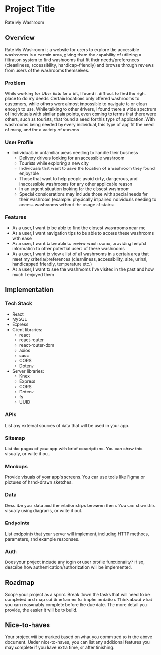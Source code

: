 # Project Title

Rate My Washroom

## Overview

Rate My Washroom is a website for users to explore the accessible washrooms in a certain area, giving them the capability of utilizing a filtration system to find washrooms that fit their needs/preferences (cleanliness, accessibility, handicap-friendly) and browse through reviews from users of the washrooms themselves.

### Problem

While working for Uber Eats for a bit, I found it difficult to find the right place to do my deeds. Certain locations only offered washrooms to customers, while others were almost impossible to navigate to or clean enough to use. While talking to other drivers, I found there a wide spectrum of individuals with similar pain points, even coming to terms that there were others, such as tourists, that found a need for this type of application. With washrooms being needed by every individual, this type of app fit the need of many, and for a variety of reasons.

### User Profile

- Individuals in unfamiliar areas needing to handle their business
    - Delivery drivers looking for an accessible washroom
    - Tourists while exploring a new city 
    - Individuals that want to save the location of a washroom they found enjoyable
    - Those that want to help people avoid dirty, dangerous, and inaccessible washrooms for any other applicable reason
    - In an urgent situation looking for the closest washroom
    - Special considerations may include those with special needs for their washroom (example: physically impaired individuals needing to access washrooms without the usage of stairs)

### Features

- As a user, I want to be able to find the closest washrooms near me
- As a user, I want navigation tips to be able to access these washrooms with ease
- As a user, I want to be able to review washrooms, providing helpful information to other potential users of these washrooms
- As a user, I want to view a list of all washrooms in a certain area that meet my criteria/preferences (cleanliness, accessibility, size, urinal, handicapped friendly, temperature etc.)
- As a user, I want to see the washrooms I've visited in the past and how much I enjoyed them

## Implementation

### Tech Stack

- React
- MySQL
- Express
- Client libraries: 
    - react
    - react-router
    - react-router-dom
    - axios
    - sass
    - CORS
    - Dotenv
- Server libraries:
    - Knex
    - Express
    - CORS
    - Dotenv
    - fs
    - UUID

### APIs

List any external sources of data that will be used in your app.

### Sitemap

List the pages of your app with brief descriptions. You can show this visually, or write it out.

### Mockups

Provide visuals of your app's screens. You can use tools like Figma or pictures of hand-drawn sketches.

### Data

Describe your data and the relationships between them. You can show this visually using diagrams, or write it out. 

### Endpoints

List endpoints that your server will implement, including HTTP methods, parameters, and example responses.

### Auth

Does your project include any login or user profile functionality? If so, describe how authentication/authorization will be implemented.

## Roadmap

Scope your project as a sprint. Break down the tasks that will need to be completed and map out timeframes for implementation. Think about what you can reasonably complete before the due date. The more detail you provide, the easier it will be to build.

## Nice-to-haves

Your project will be marked based on what you committed to in the above document. Under nice-to-haves, you can list any additional features you may complete if you have extra time, or after finishing.
